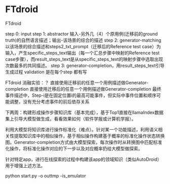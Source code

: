 # FTdroid
FTdroid

step 0: input
step 1: abstractor
    输入-另外几（4）个原用例(迁移前的ground truth)的自然语言描述；输出-该场景的综合的描述
step 2: generator-matching
    以该场景的综合描述和steps2_txt_prompt（迁移后的Reference test case）为输入，产生specific_steps_text输出（每一个汇总步骤中映射的Reference test case步骤），而result_steps_text是从specific_steps_text的映射步骤中选取出现次数最多的共同描述。
step 3: generator-completion，用result_steps_text引导生成过程
validation 是在每个step 都有写


FTdroid 消融实验：？
直接使用迁移前的任意一个用例描述做Generator-completion
直接使用迁移后的任意一个用例描述做Generator-completion
最终事件描述中，Step-i是在固定位置i的最高可能事件，但实际中事件位置和顺序可能调整，没有充分考虑事件的前后依存关系

下两周：构建形成操作步骤知识库（基本完成），基于Top1直接在llamaIndex数据集上引导大模型做生成，看看效果如何（软件学报或计算机学报）。

利用大模型将知识库进行操作标准化（难点）。针对某一个功能描述，利用语义相关性提取知识库中的相似操作，基于相似操作构建基于概率的标准化操作状态转换图。Generator-completion方式由大模型探索，每次操作时从转换图中匹配标准化操作，将标准化操作对应的下一步以及对应概率扔给大模型做探索。

针对特定app，进行在线探索的过程中构建该app的领域知识（类似AutoDroid）用于增强上述方法。

python start.py -o outtmp -is_emulator